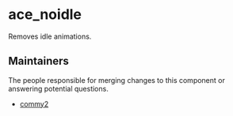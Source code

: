 ace_noidle
===========

Removes idle animations.


## Maintainers

The people responsible for merging changes to this component or answering potential questions.

- [commy2](https://github.com/commy2)
